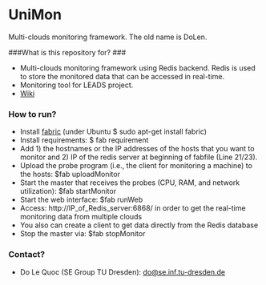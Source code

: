 # UniMon
Multi-clouds monitoring framework. The old name is DoLen.

###What is this repository for? ###
* Multi-clouds monitoring framework using Redis backend. Redis is used to store the monitored data that can be accessed in real-time.
* Monitoring tool for LEADS project.
* [Wiki](http://www.leads-project.eu/wiki/)

### How to run? ###
* Install [fabric](http://www.fabfile.org/) (under Ubuntu $ sudo apt-get install fabric)
* Install requirements: $ fab requirement
* Add 1) the hostnames or the IP addresses of the hosts that you want to monitor and 2) IP of the redis server at beginning of fabfile (Line 21/23).
* Upload the probe program (i.e., the client for monitoring a machine) to the hosts: $fab uploadMonitor
* Start the master that receives the probes (CPU, RAM, and network utilization): $fab startMonitor
* Start the web interface: $fab runWeb
* Access: http://IP_of_Redis_server:6868/ in order to get the real-time monitoring data from multiple clouds
* You also can create a client to get data directly from the Redis database
* Stop the master via: $fab stopMonitor

### Contact? ###
* Do Le Quoc (SE Group TU Dresden): do@se.inf.tu-dresden.de 


